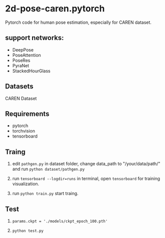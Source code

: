 # 2d-pose-caren.pytorch

Pytorch code for human pose estimation, especially for CAREN dataset.

## support networks:

- DeepPose
- PoseAttention
- PoseRes
- PyraNet
- StackedHourGlass

## Datasets

CAREN Dataset

## Requirements

- pytorch
- torchvision
- tensorboard

## Traing

1. edit `pathgen.py` in dataset folder, change data_path to "/your/data/path/" and run `python dataset/pathgen.py`

2. run `tensorboard --logdir=runs` in terminal, open `tensorboard` for training visualization.

3. run `python train.py` start traing. 

## Test

1. `params.ckpt = './models/ckpt_epoch_100.pth'` 

2. `python test.py`